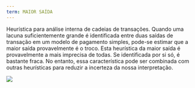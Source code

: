 ```yaml
---
term: MAIOR SAÍDA
---
```


Heurística para análise interna de cadeias de transações. Quando uma lacuna suficientemente grande é identificada entre duas saídas de transação em um modelo de pagamento simples, pode-se estimar que a maior saída provavelmente é o troco. Esta heurística da maior saída é provavelmente a mais imprecisa de todas. Se identificada por si só, é bastante fraca. No entanto, essa característica pode ser combinada com outras heurísticas para reduzir a incerteza da nossa interpretação.

![](../../dictionnaire/assets/12.png)